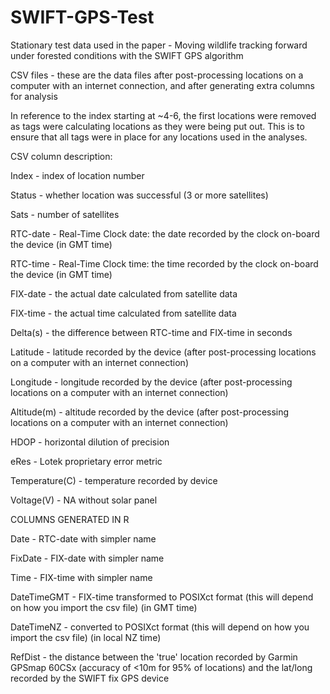 # SWIFT-GPS-Test
Stationary test data used in the paper - Moving wildlife tracking forward under forested conditions with the SWIFT GPS algorithm 

CSV files - these are the data files after post-processing locations on a computer with an internet connection, and after generating extra columns for analysis

In reference to the index starting at ~4-6, the first locations were removed as tags were calculating locations as they were being put out. This is to ensure that all tags were in place for any locations used in the analyses. 


CSV column description:

Index - index of location number

Status - whether location was successful (3 or more satellites)

Sats - number of satellites

RTC-date - Real-Time Clock date: the date recorded by the clock on-board the device (in GMT time)

RTC-time - Real-Time Clock time: the time recorded by the clock on-board the device (in GMT time)

FIX-date - the actual date calculated from satellite data

FIX-time - the actual time calculated from satellite data

Delta(s) - the difference between RTC-time and FIX-time in seconds

Latitude - latitude recorded by the device (after post-processing locations on a computer with an internet connection)

Longitude - longitude recorded by the device (after post-processing locations on a computer with an internet connection)

Altitude(m) - altitude recorded by the device (after post-processing locations on a computer with an internet connection)

HDOP - horizontal dilution of precision

eRes - Lotek proprietary error metric

Temperature(C) - temperature recorded by device

Voltage(V) - NA without solar panel

COLUMNS GENERATED IN R

Date - RTC-date with simpler name

FixDate - FIX-date with simpler name

Time - FIX-time with simpler name

DateTimeGMT - FIX-time transformed to POSIXct format (this will depend on how you import the csv file) (in GMT time)

DateTimeNZ - converted to POSIXct format (this will depend on how you import the csv file) (in local NZ time)

RefDist - the distance between the 'true' location recorded by Garmin GPSmap 60CSx (accuracy of <10m for 95% of locations) and the lat/long recorded by the SWIFT fix GPS device

